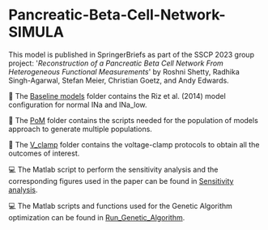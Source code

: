 # Pancreatic-Beta-Cell-Network-SIMULA

This model is published in SpringerBriefs as part of the SSCP 2023 group project: '_Reconstruction of a Pancreatic Beta Cell Network From Heterogeneous Functional Measurements_' by Roshni Shetty, Radhika Singh-Agarwal, Stefan Meier, Christian Goetz, and Andy Edwards.

:file_folder: The [Baseline models](https://github.com/meistef/Pancreatic-Beta-Cell-Network-SIMULA/tree/main/Baseline%20models) folder contains the Riz et al. (2014) model configuration for normal INa and INa_low.

:file_folder: The [PoM](https://github.com/meistef/Pancreatic-Beta-Cell-Network-SIMULA/tree/main/PoM) folder contains the scripts needed for the population of models approach to generate multiple populations. 

:file_folder: The [V_clamp](https://github.com/meistef/Pancreatic-Beta-Cell-Network-SIMULA/tree/main/V_clamp) folder contains the voltage-clamp protocols to obtain all the outcomes of interest.

:computer: The Matlab script to perform the sensitivity analysis and the corresponding figures used in the paper can be found in [Sensitivity analysis](https://github.com/meistef/Pancreatic-Beta-Cell-Network-SIMULA/tree/main/Sensitivity%20analysis).

:computer: The Matlab scripts and functions used for the Genetic Algorithm optimization can be found in [Run_Genetic_Algorithm](https://github.com/meistef/Pancreatic-Beta-Cell-Network-SIMULA/tree/main/Run_Genetic_Algorithm).
